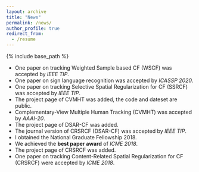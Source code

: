 ```yaml
---
layout: archive
title: "News"
permalink: /news/
author_profile: true
redirect_from:
  - /resume
---
```


{% include base_path %}

* One paper on tracking Weighted Sample based CF (WSCF) was accepted by _IEEE TIP_.
* One paper on sign language recognition was accepted by _ICASSP 2020_.
* One paper on tracking Selective Spatial Regularization for CF (SSRCF) was accepted by _IEEE TIP_.
* The project page of CVMHT was added, the code and dateset are public.
* Complementary-View Multiple Human Tracking (CVMHT) was accepted by _AAAI-20_.
* The project page of DSAR-CF was added.
* The journal version of CRSRCF (DSAR-CF) was accepted by _IEEE TIP_.
* I obtained the National Graduate Fellowship 2018.
* We achieved the **best paper award** of _ICME 2018_.
* The project page of CRSRCF was added.
* One paper on tracking Content-Related Spatial Regularization for CF (CRSRCF) were accepted by _ICME 2018_.



